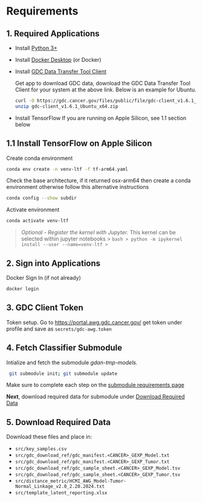 # Requirements

## 1. Required Applications

+ Install [Python 3+](https://www.python.org/downloads/)
+ Install [Docker Desktop](https://docs.docker.com/get-started/get-docker/) (or Docker)
+ Install [GDC Data Transfer Tool Client](https://gdc.cancer.gov/access-data/gdc-data-transfer-tool)

    Get app to download GDC data, download the GDC Data Transfer Tool Client for your system at the above link. Below is an example for Ubuntu.
    ```bash
    curl -O https://gdc.cancer.gov/files/public/file/gdc-client_v1.6.1_Ubuntu_x64.zip
    unzip gdc-client_v1.6.1_Ubuntu_x64.zip
    ```
+ Install TensorFlow
    If you are running on Apple Silicon, see 1.1 section below

## 1.1 Install TensorFlow on Apple Silicon
Create conda environment
```bash
conda env create -n venv-ltf -f tf-arm64.yaml
```

Check the base architecture, if it returned osx-arm64 then create a conda environment otherwise follow this alternative instructions
```bash
conda config --show subdir
```

Activate environment
```bash
conda activate venv-ltf
```

> *Optional - Register the kernel with Jupyter.* This kernel can be selected within jupyter notebooks 
    > ```bash
    > python -m ipykernel install --user --name=venv-ltf
    > ```

## 2. Sign into Applications
Docker Sign In (if not already)

```bash
docker login
```

## 3. GDC Client Token
Token setup. Go to https://portal.awg.gdc.cancer.gov/ get token under profile and save as `secrets/gdc-awg.token`

## 4. Fetch Classifier Submodule
Intialize and fetch the submodule *gdan-tmp-models.*

```bash
 git submodule init; git submodule update
```

Make sure to complete each step on the [submodule requirements page](https://github.com/NCICCGPO/gdan-tmp-models/blob/main/doc/requirements.md)

**Next**, download required data for submodule under [Download Required Data](https://github.com/NCICCGPO/gdan-tmp-models/blob/main/doc/requirements.md#4-download-required-data)

## 5. Download Required Data

Download these files and place in:

+ `src/key_samples.csv`
+ `src/gdc_download_ref/gdc_manifest.<CANCER>_GEXP_Model.txt`
+ `src/gdc_download_ref/gdc_manifest.<CANCER>_GEXP_Tumor.txt`
+ `src/gdc_download_ref/gdc_sample_sheet.<CANCER>_GEXP_Model.tsv`
+ `src/gdc_download_ref/gdc_sample_sheet.<CANCER>_GEXP_Tumor.tsv`
+ `src/distance_metric/HCMI_AWG_Model-Tumor-Normal_Linkage_v2.0_2.20.2024.txt`
+ `src/template_latent_reporting.xlsx`

